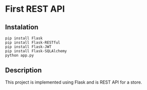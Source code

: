 # First REST API

## Instalation

```
pip install Flask
pip install Flask-RESTful
pip install Flask-JWT
pip install Flask-SQLAlchemy
python app.py

```

## Description

This project is implemented using Flask and is REST API for a store.

